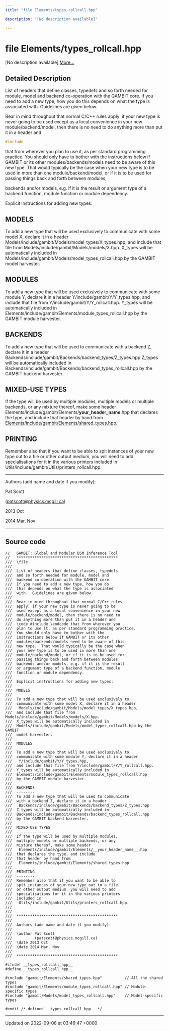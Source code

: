 ```yaml
---
title: "file Elements/types_rollcall.hpp"

description: "[No description available]"

---
```


# file Elements/types_rollcall.hpp

[No description available] [More...](#detailed-description)

## Detailed Description


List of headers that define classes, typedefs and so forth needed for module, model and backend co-operation with the GAMBIT core. If you need to add a new type, how you do this depends on what the type is associated with. Guidelines are given below.

Bear in mind throughout that normal C/C++ rules apply: if your new type is never going to be used except as a local convenience in your new module/backend/model, then there is no need to do anything more than put it in a header and 

```cpp
#include 
```

 that from wherever you plan to use it, as per standard programming practice. You should only have to bother with the instructions below if GAMBIT or its other modules/backends/models need to be aware of this new type. That would typically be the case when your new type is to be used in more than one module/backend/model, or if it is to be used for passing things back and forth between modules, 

 backends and/or models, e.g. if it is the result or argument type of a backend function, module function or module dependency.

Explicit instructions for adding new types:


## MODELS

To add a new type that will be used exclusively to communicate with some model X, declare it in a header Models/include/gambit/Models/model_types/X_types.hpp, and include that file from Models/include/gambit/Models/models/X.hpp. X_types will be automatically included in Models/include/gambit/Models/model_types_rollcall.hpp by the GAMBIT model harvester.


## MODULES

To add a new type that will be used exclusively to communicate with some module Y, declare it in a header Y/include/gambit/Y/Y_types.hpp, and include that file from Y/include/gambit/Y/Y_rollcall.hpp. Y_types will be automatically included in Elements/include/gambit/Elements/module_types_rollcall.hpp by the GAMBIT module harvester.


## BACKENDS

To add a new type that will be used to communicate with a backend Z, declare it in a header Backends/include/gambit/Backends/backend_types/Z_types.hpp Z_types will be automatically included in Backends/include/gambit/Backends/backend_types_rollcall.hpp by the GAMBIT backend harvester.


## MIXED-USE TYPES

If the type will be used by multiple modules, multiple models or multiple backends, or any mixture thereof, make some header Elements/include/gambit/Elements/__your_header_name__.hpp that declares the type, and include that header by hand from [Elements/include/gambit/Elements/shared_types.hpp](/documentation/code/files/shared__types_8hpp/#file-elements-shared-types-hpp).


## PRINTING

Remember also that if you want to be able to spit instances of your new type out to a file or other output medium, you will need to add specialisations for it in the various printers included in Utils/include/gambit/Utils/printers_rollcall.hpp.



------------------

Authors (add name and date if you modify):

Pat Scott 

 ([patscott@physics.mcgill.ca](mailto:patscott@physics.mcgill.ca)) 

2013 Oct 

2014 Mar, Nov



------------------




## Source code

```
//   GAMBIT: Global and Modular BSM Inference Tool
//   *********************************************
///  \file
///
///  List of headers that define classes, typedefs
///  and so forth needed for module, model and 
///  backend co-operation with the GAMBIT core. 
///  If you need to add a new type, how you do 
///  this depends on what the type is associated
///  with.  Guidelines are given below.
///
///  Bear in mind throughout that normal C/C++ rules
///  apply: if your new type is never going to be
///  used except as a local convenience in your new
///  module/backend/model, then there is no need to 
///  do anything more than put it in a header and 
///  \code #include \endcode that from wherever you
///  plan to use it, as per standard programming practice.
///  You should only have to bother with the 
///  instructions below if GAMBIT or its other 
///  modules/backends/models need to be aware of this
///  new type.  That would typically be the case when
///  your new type is to be used in more than one 
///  module/backend/model, or if it is to be used for 
///  passing things back and forth between modules,  
///  backends and/or models, e.g. if it is the result
///  or argument type of a backend function, module 
///  function or module dependency.
///  
///  Explicit instructions for adding new types:
///
///  MODELS
///  ------
///  To add a new type that will be used exclusively to 
///  communicate with some model X, declare it in a header
///   Models/include/gambit/Models/model_types/X_types.hpp,
///  and include that file from Models/include/gambit/Models/models/X.hpp.
///  X_types will be automatically included in 
///  Models/include/gambit/Models/model_types_rollcall.hpp by the GAMBIT
///  model harvester.
///
///  MODULES
///  -------
///  To add a new type that will be used exclusively to 
///  communicate with some module Y, declare it in a header
///   Y/include/gambit/Y/Y_types.hpp,
///  and include that file from Y/include/gambit/Y/Y_rollcall.hpp.
///  Y_types will be automatically included in 
///  Elements/include/gambit/Elements/module_types_rollcall.hpp
///  by the GAMBIT module harvester.
///
///  BACKENDS
///  --------
///  To add a new type that will be used to communicate
///  with a backend Z, declare it in a header
///   Backends/include/gambit/Backends/backend_types/Z_types.hpp
///  Z_types will be automatically included in 
///  Backends/include/gambit/Backends/backend_types_rollcall.hpp 
///  by the GAMBIT backend harvester.
///
///  MIXED-USE TYPES
///  --------------- 
///  If the type will be used by multiple modules, 
///  multiple models or multiple backends, or any 
///  mixture thereof, make some header 
///   Elements/include/gambit/Elements/__your_header_name__.hpp
///  that declares the type, and include
///  that header by hand from 
///   Elements/include/gambit/Elements/shared_types.hpp.
///  
///  PRINTING
///  --------
///  Remember also that if you want to be able to
///  spit instances of your new type out to a file 
///  or other output medium, you will need to add 
///  specialisations for it in the various printers
///  included in 
///   Utils/include/gambit/Utils/printers_rollcall.hpp.
///
///
///  *********************************************
///
///  Authors (add name and date if you modify):
///   
///  \author Pat Scott  
///          (patscott@physics.mcgill.ca)
///  \date 2013 Oct
///  \date 2014 Mar, Nov
///
///  *********************************************

#ifndef __types_rollcall_hpp__
#define __types_rollcall_hpp__

#include "gambit/Elements/shared_types.hpp"          // All the shared types
#include "gambit/Elements/module_types_rollcall.hpp" // Module-specific types
#include "gambit/Models/model_types_rollcall.hpp"    // Model-specific types

#endif /* defined __types_rollcall_hpp__ */
```


-------------------------------

Updated on 2022-09-08 at 03:46:47 +0000
